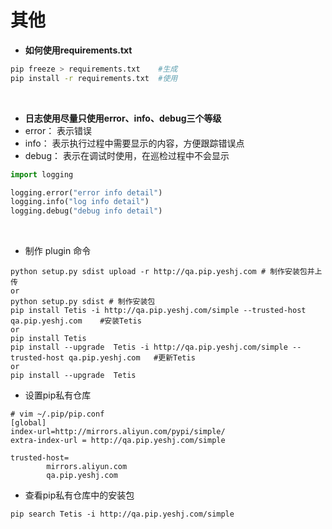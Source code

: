 # 其他
- **如何使用requirements.txt**
```bash
pip freeze > requirements.txt    #生成
pip install -r requirements.txt  #使用
```
<br/>

- **日志使用尽量只使用error、info、debug三个等级**
 - error： 表示错误
 - info：  表示执行过程中需要显示的内容，方便跟踪错误点
 - debug： 表示在调试时使用，在巡检过程中不会显示 
  
```python
import logging

logging.error("error info detail")
logging.info("log info detail")
logging.debug("debug info detail")
```
<br/>







- 制作 plugin 命令
```shell
python setup.py sdist upload -r http://qa.pip.yeshj.com # 制作安装包并上传
or
python setup.py sdist # 制作安装包
pip install Tetis -i http://qa.pip.yeshj.com/simple --trusted-host qa.pip.yeshj.com    #安装Tetis          
or 
pip install Tetis
pip install --upgrade  Tetis -i http://qa.pip.yeshj.com/simple --trusted-host qa.pip.yeshj.com   #更新Tetis
or
pip install --upgrade  Tetis
```



- 设置pip私有仓库

```shell
# vim ~/.pip/pip.conf
[global]
index-url=http://mirrors.aliyun.com/pypi/simple/
extra-index-url = http://qa.pip.yeshj.com/simple

trusted-host=
        mirrors.aliyun.com
        qa.pip.yeshj.com
```

- 查看pip私有仓库中的安装包


```shell
pip search Tetis -i http://qa.pip.yeshj.com/simple
```
